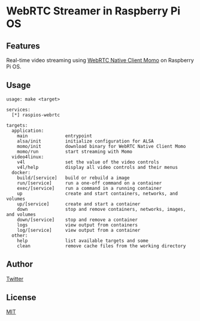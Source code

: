 # WebRTC Streamer in Raspberry Pi OS

## Features

Real-time video streaming using [WebRTC Native Client Momo](https://github.com/shiguredo/momo) on Raspberry Pi OS.

## Usage

```
usage: make <target>

services:
  [*] raspios-webrtc

targets:
  application:
    main              entrypoint
    alsa/init         initialize configuration for ALSA
    momo/init         download binary for WebRTC Native Client Momo
    momo/run          start streaming with Momo
  video4linux:
    v4l               set the value of the video controls
    v4l/help          display all video controls and their menus
  docker:
    build/[service]   build or rebuild a image
    run/[service]     run a one-off command on a container
    exec/[service]    run a command in a running container
    up                create and start containers, networks, and volumes
    up/[service]      create and start a container
    down              stop and remove containers, networks, images, and volumes
    down/[service]    stop and remove a container
    logs              view output from containers
    log/[service]     view output from a container
  other:
    help              list available targets and some
    clean             remove cache files from the working directory
```

## Author

[Twitter](https://twitter.com/kaduhiro_)

## License

[MIT](https://en.wikipedia.org/wiki/MIT_License)

